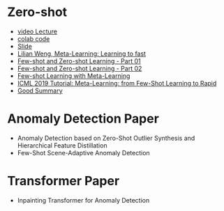 # Zero-shot
- [video Lecture](https://drive.google.com/file/d/1inB8IRrFs9ifN1uZyuG22p8h7fsGddlu/view)
- [colab code](https://colab.research.google.com/drive/1sY-7zg3-kMhUaWBzisCK4veZrj5XZjt0?usp=sharing#scrollTo=2fQWGQ_NY5MI)
- [Slide](https://docs.google.com/presentation/d/18-iesQfxF6qnBITNOlt4oqlth1EgrTRfwBEttpEfzkQ/edit#slide=id.gcc94c20d00_0_188)
- [Lilian Weng, Meta-Learning: Learning to fast](https://lilianweng.github.io/posts/2018-11-30-meta-learning/#:~:text=The%20goal%20of%20the%20meta,parameters%20%2C%20and%20the%20loss%20function%20.)
- [Few-shot and Zero-shot Learning - Part 01](https://www.youtube.com/watch?v=ppC9ruaVuQQ&list=PLyqSpQzTE6M_PI-rIz4O1jEgffhJU9GgG&index=74)
- [Few-shot and Zero-shot Learning - Part 02](https://www.youtube.com/watch?v=Ex3FwzOGIkY&list=PLyqSpQzTE6M_PI-rIz4O1jEgffhJU9GgG)
- [Few-shot Learning with Meta-Learning](https://www.youtube.com/watch?v=k_-IsfMiOXQ)
- [ICML 2019 Tutorial: Meta-Learning: from Few-Shot Learning to Rapid](https://videoken.com/embed/DijI4XrhqNo)
- [Good Summary](https://learnopencv.com/zero-shot-learning-an-introduction/)
# Anomaly Detection Paper
- Anomaly Detection based on Zero-Shot Outlier Synthesis and Hierarchical Feature Distillation
- Few-Shot Scene-Adaptive Anomaly Detection
# Transformer Paper
- Inpainting Transformer for Anomaly Detection
